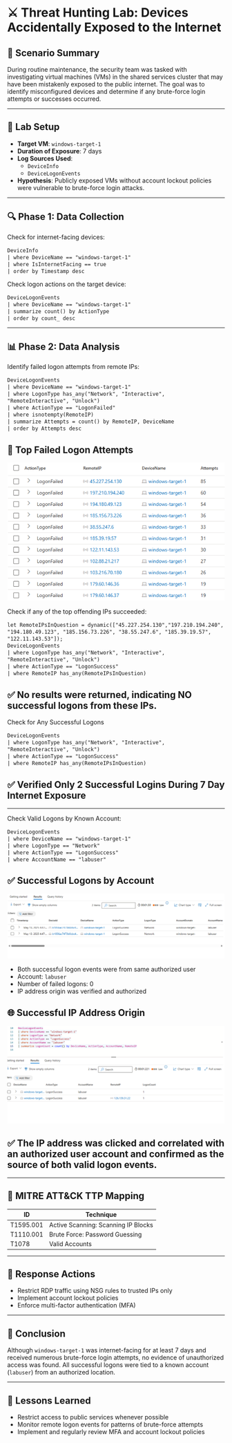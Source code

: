 
# ⚔️ Threat Hunting Lab: Devices Accidentally Exposed to the Internet

## 🧪 Scenario Summary

During routine maintenance, the security team was tasked with investigating virtual machines (VMs) in the shared services cluster that may have been mistakenly exposed to the public internet. The goal was to identify misconfigured devices and determine if any brute-force login attempts or successes occurred.

---

## 🧭 Lab Setup

- **Target VM**: `windows-target-1`
- **Duration of Exposure**: 7 days
- **Log Sources Used**:
  - `DeviceInfo`
  - `DeviceLogonEvents`
- **Hypothesis**: Publicly exposed VMs without account lockout policies were vulnerable to brute-force login attacks.

---

## 🔍 Phase 1: Data Collection

Check for internet-facing devices:
```kql
DeviceInfo
| where DeviceName == "windows-target-1"
| where IsInternetFacing == true
| order by Timestamp desc
```

Check logon actions on the target device:
```kql
DeviceLogonEvents
| where DeviceName == "windows-target-1"
| summarize count() by ActionType
| order by count_ desc
```

---

## 📊 Phase 2: Data Analysis

Identify failed logon attempts from remote IPs:
```kql
DeviceLogonEvents
| where DeviceName == "windows-target-1"
| where LogonType has_any("Network", "Interactive", "RemoteInteractive", "Unlock")
| where ActionType == "LogonFailed"
| where isnotempty(RemoteIP)
| summarize Attempts = count() by RemoteIP, DeviceName
| order by Attempts desc
```
## 🔐 Top Failed Logon Attempts

![Top Failed Logon Attempts](./TopFailedLogon.png)


Check if any of the top offending IPs succeeded:
```kql
let RemoteIPsInQuestion = dynamic(["45.227.254.130","197.210.194.240", "194.180.49.123", "185.156.73.226", "38.55.247.6", "185.39.19.57", "122.11.143.53"]);
DeviceLogonEvents
| where LogonType has_any("Network", "Interactive", "RemoteInteractive", "Unlock")
| where ActionType == "LogonSuccess"
| where RemoteIP has_any(RemoteIPsInQuestion)
```

## ✅ No results were returned, indicating NO successful logons from these IPs.

Check for Any Successful Logons 
```kql
DeviceLogonEvents
| where LogonType has_any("Network", "Interactive", "RemoteInteractive", "Unlock")
| where ActionType == "LogonSuccess"
| where RemoteIP has_any(RemoteIPsInQuestion)
```

## ✅ Verified Only 2 Successful Logins During 7 Day Internet Exposure

---

Check Valid Logons by Known Account:
```kql
DeviceLogonEvents
| where DeviceName == "windows-target-1"
| where LogonType == "Network"
| where ActionType == "LogonSuccess"
| where AccountName == "labuser"
```
## ✅ Successful Logons by Account

![Successful Logon Events](./SuccessfulLogonDevice.png)

- Both successful logon events were from same authorized user
- Account: `labuser`
- Number of failed logons: 0
- IP address origin was verified and authorized

## 🌐 Successful IP Address Origin

![Successful IP Location](./SuccessfulIP.png)

## ✅ The IP address was clicked and correlated with an authorized user account and confirmed as the source of both valid logon events.
---

## 🧠 MITRE ATT&CK TTP Mapping

| ID          | Technique                                 |
|-------------|--------------------------------------------|
| T1595.001   | Active Scanning: Scanning IP Blocks       |
| T1110.001   | Brute Force: Password Guessing            |
| T1078       | Valid Accounts                            |

---

## 🧯 Response Actions

- Restrict RDP traffic using NSG rules to trusted IPs only
- Implement account lockout policies
- Enforce multi-factor authentication (MFA)

---

## 📝 Conclusion

Although `windows-target-1` was internet-facing for at least 7 days and received numerous brute-force login attempts, no evidence of unauthorized access was found. All successful logons were tied to a known account (`labuser`) from an authorized location.

---

## 🔄 Lessons Learned

- Restrict access to public services whenever possible
- Monitor remote logon events for patterns of brute-force attempts
- Implement and regularly review MFA and account lockout policies
